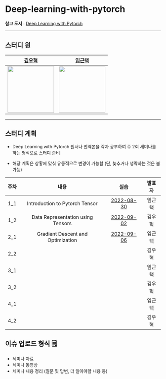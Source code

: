 # Deep-learning-with-pytorch

**참고 도서** : [Deep Learning with Pytorch](https://isip.piconepress.com/courses/temple/ece_4822/resources/books/Deep-Learning-with-PyTorch.pdf)

--- 

## 스터디 원

|[김우혁](https://github.com/woo525)|[임근택](https://github.com/LimGuenTaek)|
| ----- | ---- |
|<img src="https://avatars.githubusercontent.com/u/32587029?v=4" width="150" />|<img src="https://avatars.githubusercontent.com/u/70448161?v=4" width="150" />

---

## 스터디 계획

* Deep Learning with Pytorch 원서나 번역본을 각자 공부하여 주 2회 세미나를 하는 형식으로 스터디 준비

* 해당 계획은 상황에 맞춰 유동적으로 변경이 가능함 (단, 늦추거나 생략하는 것은 불가능)

| 주차 | 내용 | 실습 | 발표자 |
|:---:|:---:|:---:|:---:|
| 1_1 | Introduction to Pytorch Tensor | [2022-08-30](https://github.com/LimGuenTaek/Deep-learning-with-pytorch/blob/main/Code/Week.1/Chapter_03_Tensor.ipynb)| 임근택 |
| 1_2 | Data Representation using Tensors | [2022-09-02](https://github.com/LimGuenTaek/Deep-Learning-with-Pytorch/blob/main/Code/Week.2/Chapter_04_DataToTensor.ipynb) | 김우혁 |
| 2_1 | Gradient Descent and Optimization | [2022-09-06](https://github.com/LimGuenTaek/Deep-Learning-with-Pytorch/tree/main/Code/Week.2) | 임근택|
| 2_2 |  |  | 김우혁 |
| 3_1 |  |  | 임근택 |
| 3_2 |  |  | 김우혁 |
| 4_1 |  |  | 임근택 |
| 4_2 |  |  | 김우혁 |


## 이슈 업로드 형식 🗒
- 세미나 자료
- 세미나 동영상
- 세미나 내용 정리 (질문 및 답변, 더 알아야할 내용 등)
